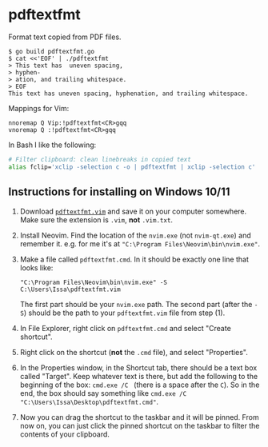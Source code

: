 # pdftextfmt

Format text copied from PDF files.

    $ go build pdftextfmt.go
    $ cat <<'EOF' | ./pdftextfmt
    > This text has  uneven spacing,
    > hyphen-
    > ation, and trailing whitespace.  
    > EOF
    This text has uneven spacing, hyphenation, and trailing whitespace.

Mappings for Vim:

    nnoremap Q Vip:!pdftextfmt<CR>gqq
    vnoremap Q :!pdftextfmt<CR>gqq

In Bash I like the following:

```bash
# Filter clipboard: clean linebreaks in copied text
alias fclip='xclip -selection c -o | pdftextfmt | xclip -selection c'
```

## Instructions for installing on Windows 10/11

1. Download [`pdftextfmt.vim`](https://raw.githubusercontent.com/riceissa/pdftextfmt/master/pdftextfmt.vim) and save it on your computer somewhere. Make sure the extension is `.vim`, **not** `.vim.txt`.
2. Install Neovim. Find the location of the `nvim.exe` (not `nvim-qt.exe`) and remember it. e.g. for me it's at `"C:\Program Files\Neovim\bin\nvim.exe"`.
3. Make a file called `pdftextfmt.cmd`. In it should be exactly one line that looks like:

   ```
   "C:\Program Files\Neovim\bin\nvim.exe" -S C:\Users\Issa\pdftextfmt.vim
   ```

   The first part should be your `nvim.exe` path. The second part (after the `-S`) should be the path to your `pdftextfmt.vim` file from step (1).

4. In File Explorer, right click on `pdftextfmt.cmd` and select "Create shortcut".
5. Right click on the shortcut (**not** the `.cmd` file), and select "Properties".
6. In the Properties window, in the Shortcut tab, there should be a text box called "Target". Keep whatever text is there, but add the following to the beginning of the box: `cmd.exe /C ` (there is a space after the `C`). So in the end, the box should say something like `cmd.exe /C "C:\Users\Issa\Desktop\pdftextfmt.cmd"`.
7. Now you can drag the shortcut to the taskbar and it will be pinned. From now on, you can just click the pinned shortcut on the taskbar to filter the contents of your clipboard.
